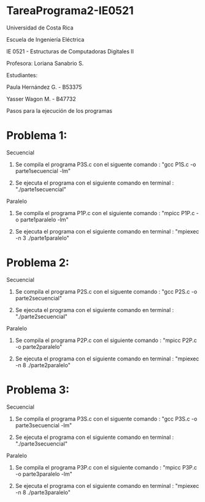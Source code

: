 # TareaPrograma2-IE0521

Universidad de Costa Rica

Escuela de Ingeniería Eléctrica

IE 0521 - Estructuras de Computadoras Digitales II

Profesora: Loriana Sanabrio S.

Estudiantes:

Paula Hernández G. - B53375

Yasser Wagon M.    - B47732   


Pasos para la ejecución de los programas

# Problema 1:

Secuencial

1. Se compila el programa P3S.c con el siguente comando : "gcc P1S.c -o parte1secuencial -lm"

2. Se ejecuta el programa con el siguiente comando en terminal : "./parte1secuencial"

Paralelo

1. Se compila el programa P1P.c con el siguiente comando : "mpicc P1P.c -o parte1paralelo -lm"

2. Se ejecuta el programa con el siguiente comando en terminal : "mpiexec -n 3 ./parte1paralelo"


# Problema 2:

Secuencial

1. Se compila el programa P2S.c con el siguente comando : "gcc P2S.c -o parte2secuencial"

2. Se ejecuta el programa con el siguiente comando en terminal : "./parte2secuencial"

Paralelo

1. Se compila el programa P2P.c con el siguiente comando : "mpicc P2P.c -o parte2paralelo"

2. Se ejecuta el programa con el siguiente comando en terminal : "mpiexec -n 8 ./parte2paralelo"


# Problema 3:

Secuencial

1. Se compila el programa P3S.c con el siguente comando : "gcc P3S.c -o parte3secuencial -lm"

2. Se ejecuta el programa con el siguiente comando en terminal : "./parte3secuencial"

Paralelo

1. Se compila el programa P3P.c con el siguiente comando : "mpicc P3P.c -o parte3paralelo -lm"

2. Se ejecuta el programa con el siguiente comando en terminal : "mpiexec -n 8 ./parte3paralelo"
